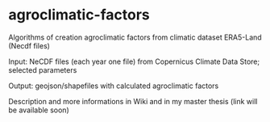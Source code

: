 # agroclimatic-factors
Algorithms of creation agroclimatic factors from climatic dataset ERA5-Land (Necdf files)

Input: NeCDF files (each year one file) from Copernicus Climate Data Store; selected parameters

Output: geojson/shapefiles with calculated agroclimatic factors

Description and more informations in Wiki and in my master thesis (link will be available soon)
